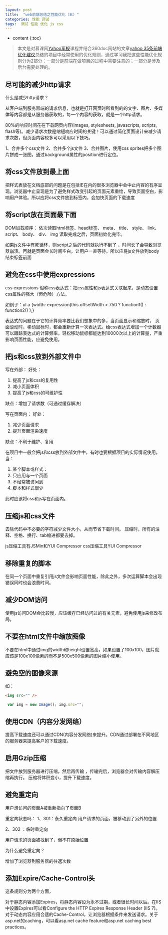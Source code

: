 ```yaml
---
layout: post
title:  "web前端总结之性能优化（五）"
categories: 性能 调试
tags:  调试 性能 优化 js css 
---
```


* content
{:toc}


>本文是对慕课网[Yahoo军规](http://www.imooc.com/learn/50)课程并结合360doc网站的文章[yahoo
 35条前端优化建议](http://www.360doc.com/content/14/0325/14/15727046_363598248.shtml)总结的项目中经常使用的优化规则，通过学习我把这些性能优化规则分为2部分：一部分是前端在做项目的过程中需要注意的；一部分是涉及后台需要处理的。




## 尽可能的减少http请求

什么是减少http请求？

从客户端到服务器端的请求信息，也就是打开网页时所看到的的文字、图片、多媒体等内容都是从服务器获取的，每一个内容的获取，就是一个http请求。

80%的响应时间花在下载网页内容(images, stylesheets, javascripts, scripts, flash等)。减少请求次数是缩短响应时间的关键！可以通过简化页面设计来减少请求次数，但页面内容较多可以采用以下技巧。

1、合并多个css文件
2、合并多个js文件
3、合并图片，使用css sprites把多个图片拼成一张图，通过background属性的position进行定位。


## 将css文件放到最上面


把样式表放在文档底部的问题是在包括IE在内的很多浏览器中会中止内容的有序呈现。浏览器中止呈现是为了避免样式改变引起的页面元素重绘，导致页面空白，影响用户体验。所以应将css文件放到<head>标签内，会加快页面的下载速度


## 将script放在页面最下面

DOM加载顺序： 依次读取html标签、head标签、 meta、 title、  style、 link、 script、  body、 div、 img 
读取完成之后，页面初始化完毕。 

如果js文件中有死循环，则script之后的代码就执行不到了 ，时间长了会导致浏览器崩溃。再就是页面会长时间空白，让用户一直等待。所以应将js文件放到body结束标签前面


## 避免在css中使用expressions

css expressions 俗称css表达式：把css属性和js表达式关联起来，是动态设置css属性的强大（但危险）方法。

如例子：ul a {width: expression(this.offsetWidth > 750 ? function1() : function2() );} 

表达式的问题在于它的计算频率要比我们想象中的多，当页面显示和缩放时， 页面滚动时，移动鼠标时，都会重新计算一次表达式。给css表达式增加一个计数器可以跟踪表达式的计算频率。轻松移动鼠标都能达到10000次以上的计算量，严重影响页面性能，应避免使用。

## 把js和css放到外部文件中

写在外部：
好处：
1. 提高了js和css的复用性
2. 减小页面体积
3. 提高了js和css的可维护性

缺点：增加了请求数（可通过缓存解决）

写在页面内：
好处：
1. 减少页面请求
2. 提升页面渲染速度

缺点：不利于维护、复用

在项目中一般会把js和css放到外部文件中，有时也要根据项目的实际情况使用，当：
1. 某个脚本或样式：
2. 只应用与一个页面
3. 不经常被访问到
4. 脚本和样式很少

此时应该将css和js写在页面内。

## 压缩js和css文件

去除代码中不必要的字符减少文件大小，从而节省下载时间。 压缩时，所有的注释、空格、换行、tab缩进都要去掉。

js压缩工具有JSMin和YUI Compressor
css压缩工具YUI Compressor 

## 移除重复的脚本

在同一个页面中重复引用js文件会影响页面性能，除此之外，多次运算脚本会出现错误同时也会浪费时间。

## 减少DOM访问

使用js访问DOM会比较慢，应该缓存已经访问过的有关元素，避免使用js来修改布局。


## 不要在html文件中缩放图像

不要在html中通过img的width和height设置宽高，如果设置了100x100，图片就应该是100x100像素的而不是500x500像素的图片缩小使用。

## 避免空的图像来源

如： 

```html
<img src="" />
```

```js
 var img = new Image(); img.src="";
```


## 使用CDN（内容分发网络）

提高下载速度还可以通过CDN(内容分发网络)来提升。CDN通过部署在不同地区的服务器来提高客户的下载速度。

## 启用Gzip压缩

把文件放到服务器进行压缩，然后再传输
，传输完后，浏览器会对传输内容解压缩再执行。
压缩将体积变小，提升下载速度。

## 避免重定向

用户想访问的页面A被重新指向了页面B

重定向状态吗：
1、301：永久重定向 
用户请求的页面，被移动到了另外的位置

2、302 ：临时重定向

用户请求的页面被找到了，但不在原始位置

为什么避免重定向？

增加了浏览器到服务器的往返次数

## 添加Expire/Cache-Control头

这条规则分为两个方面，

对于静态内容添加Expires，将静态内容设为永不过期，或者很长时间以后。在IIS中设置Expires可以看Configure the HTTP Expires Response Header (IIS 7)。
对于动态内容应用合适的Cache-Control，让浏览器根据条件来发送请求。关于asp.net的caching，可以看asp.net cache feature和asp.net caching best practices。





